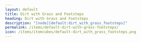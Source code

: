 ```yaml
---
layout: default
title: Dirt with Grass and Footsteps
heading: Dirt with Grass and Footsteps
description: "[node][default:dirt_with_grass_footsteps]"
permalink: /items/default-dirt-with-grass-footsteps/
icon: /items/itemcubes/default-dirt_with_grass_footsteps.png
---
```

